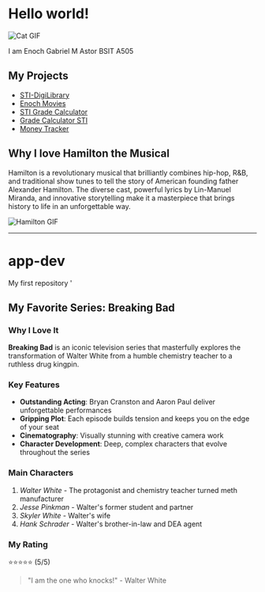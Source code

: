 # Hello world!

![Cat GIF](https://media.giphy.com/media/JIX9t2j0ZTN9S/giphy.gif)

I am Enoch Gabriel M Astor BSIT A505

## My Projects

- [STI-DigiLibrary](https://github.com/Enichh/STI-DigiLibrary)
- [Enoch Movies](https://enochmovies.netlify.app/)
- [STI Grade Calculator](https://stigradecalculator.netlify.app/)
- [Grade Calculator STI](https://gradecalculatorsti.netlify.app/)
- [Money Tracker](https://moneytrackerenoch.netlify.app/)

## Why I love Hamilton the Musical

Hamilton is a revolutionary musical that brilliantly combines hip-hop, R&B, and traditional show tunes to tell the story of American founding father Alexander Hamilton. The diverse cast, powerful lyrics by Lin-Manuel Miranda, and innovative storytelling make it a masterpiece that brings history to life in an unforgettable way.

![Hamilton GIF](https://media.giphy.com/media/3o7qDEq2bMbcbPRQ2c/giphy.gif)

---

# app-dev
My first repository
'
## My Favorite Series: Breaking Bad
### Why I Love It
**Breaking Bad** is an iconic television series that masterfully explores the transformation of Walter White from a humble chemistry teacher to a ruthless drug kingpin.
### Key Features
- **Outstanding Acting**: Bryan Cranston and Aaron Paul deliver unforgettable performances
- **Gripping Plot**: Each episode builds tension and keeps you on the edge of your seat
- **Cinematography**: Visually stunning with creative camera work
- **Character Development**: Deep, complex characters that evolve throughout the series
### Main Characters
1. *Walter White* - The protagonist and chemistry teacher turned meth manufacturer
2. *Jesse Pinkman* - Walter's former student and partner
3. *Skyler White* - Walter's wife
4. *Hank Schrader* - Walter's brother-in-law and DEA agent
### My Rating
⭐⭐⭐⭐⭐ (5/5)
> "I am the one who knocks!" - Walter White
